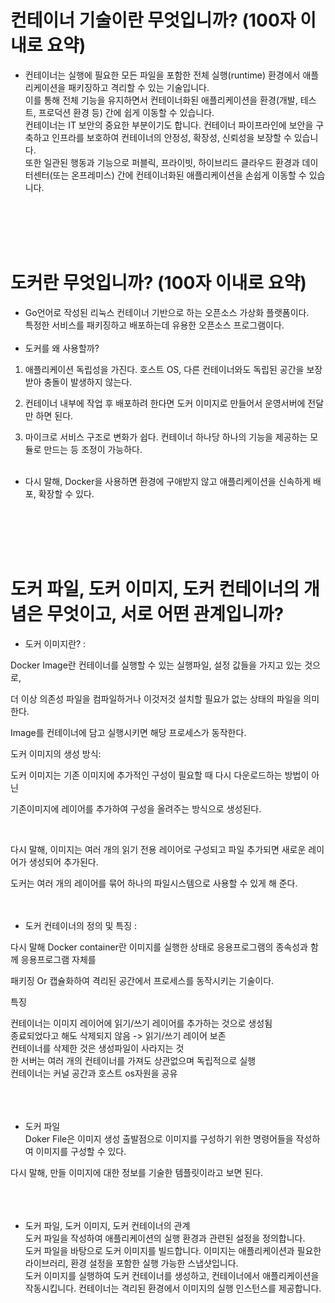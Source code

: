 # 컨테이너 기술이란 무엇입니까? (100자 이내로 요약)

- 컨테이너는 실행에 필요한 모든 파일을 포함한 전체 실행(runtime) 환경에서 애플리케이션을 패키징하고 격리할 수 있는 기술입니다. <br>
이를 통해 전체 기능을 유지하면서 컨테이너화된 애플리케이션을 환경(개발, 테스트, 프로덕션 환경 등) 간에 쉽게 이동할 수 있습니다. <br>
컨테이너는 IT 보안의 중요한 부분이기도 합니다. 컨테이너 파이프라인에 보안을 구축하고 인프라를 보호하여 컨테이너의 안정성, 확장성, 신뢰성을 보장할 수 있습니다.<br>
또한 일관된 행동과 기능으로 퍼블릭, 프라이빗, 하이브리드 클라우드 환경과 데이터센터(또는 온프레미스) 간에 컨테이너화된 애플리케이션을 손쉽게 이동할 수 있습니다.

<br><br><br><br>


# 도커란 무엇입니까? (100자 이내로 요약)

- Go언어로 작성된 리눅스 컨테이너 기반으로 하는 오픈소스 가상화 플랫폼이다.<br>
 특정한 서비스를 패키징하고 배포하는데 유용한 오픈소스 프로그램이다.
<br><br>
- 도커를 왜 사용할까?

1. 애플리케이션 독립성을 가진다. 호스트 OS, 다른 컨테이너와도 독립된 공간을 보장받아 충돌이 발생하지 않는다.

2. 컨테이너 내부에 작업 후 배포하려 한다면 도커 이미지로 만들어서 운영서버에 전달만 하면 된다.

3. 마이크로 서비스 구조로 변화가 쉽다. 컨테이너 하나당 하나의 기능을 제공하는 모듈로 만드는 등 조정이 가능하다.
<br><br>
- 다시 말해, Docker을 사용하면 환경에 구애받지 않고 애플리케이션을 신속하게 배포, 확장할 수 있다.

<br><br><br><br>





# 도커 파일, 도커 이미지, 도커 컨테이너의 개념은 무엇이고, 서로 어떤 관계입니까?
- 도커 이미지란? :

Docker Image란 컨테이너를 실행할 수 있는 실행파일, 설정 값들을 가지고 있는 것으로,

더 이상 의존성 파일을 컴파일하거나 이것저것 설치할 필요가 없는 상태의 파일을 의미한다.
<br>

Image를 컨테이너에 담고 실행시키면 해당 프로세스가 동작한다.
<br>

도커 이미지의 생성 방식:

도커 이미지는 기존 이미지에 추가적인 구성이 필요할 때 다시 다운로드하는 방법이 아닌

기존이미지에 레이어를 추가하여 구성을 올려주는 방식으로 생성된다.

<br>

다시 말해, 이미지는 여러 개의 읽기 전용 레이어로 구성되고 파일 추가되면 새로운 레이어가 생성되어 추가된다.

도커는 여러 개의 레이어를 묶어 하나의 파일시스템으로 사용할 수 있게 해 준다.
<br><br><br>





- 도커 컨테이너의 정의 및 특징 : <br>

다시 말해 Docker container란 이미지를 실행한 상태로 응용프로그램의 종속성과 함께 응용프로그램 자체를

패키징 Or 캡슐화하여 격리된 공간에서 프로세스를 동작시키는 기술이다. <br>


특징 <br>

컨테이너는 이미지 레이어에 읽기/쓰기 레이어를 추가하는 것으로 생성됨 <br>
종료되었다고 해도 삭제되지 않음 -> 읽기/쓰기 레이어 보존 <br>
컨테이너를 삭제한 것은 생성파일이 사라지는 것 <br>
한 서버는 여러 개의 컨테이너를 가져도 상관없으며 독립적으로 실행 <br>
컨테이너는 커널 공간과 호스트 os자원을 공유 <br>
<br><br><br>



- 도커 파일 <br>
Doker File은 이미지 생성 출발점으로 이미지를 구성하기 위한 명령어들을 작성하여 이미지를 구성할 수 있다. <br>

다시 말해, 만들 이미지에 대한 정보를 기술한 템플릿이라고 보면 된다. <br>
<br><br><br>




- 도커 파일, 도커 이미지, 도커 컨테이너의 관계<br>
  도커 파일을 작성하여 애플리케이션의 실행 환경과 관련된 설정을 정의합니다.<br>
  도커 파일을 바탕으로 도커 이미지를 빌드합니다. 이미지는 애플리케이션과 필요한 라이브러리, 환경 설정을 포함한 실행 가능한 스냅샷입니다.<br>
  도커 이미지를 실행하여 도커 컨테이너를 생성하고, 컨테이너에서 애플리케이션을 작동시킵니다. 컨테이너는 격리된 환경에서 이미지의 실행 인스턴스를 제공합니다.<br>
